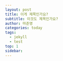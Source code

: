 ```yaml
---
layout: post
title: 이게 제목인가요?
subtitle: 이것도 제목인가요?
author: 마준영
categories: today
tags:
  - jekyll
  - test
top: 1
sidebar:
---
```

